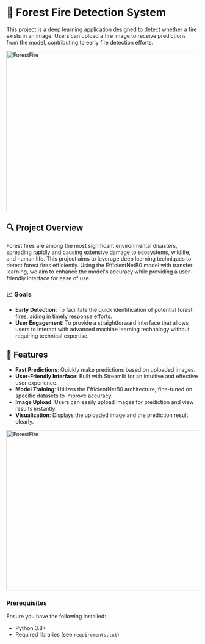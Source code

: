 # 🌲 Forest Fire Detection System

This project is a deep learning application designed to detect whether a fire exists in an image. Users can upload a fire image to receive predictions from the model, contributing to early fire detection efforts.

<img src="images/project-1" alt="ForestFire" width="800" height="420">  <!-- Add an image relevant to your project -->

## 🔍 Project Overview

Forest fires are among the most significant environmental disasters, spreading rapidly and causing extensive damage to ecosystems, wildlife, and human life. This project aims to leverage deep learning techniques to detect forest fires efficiently. Using the EfficientNetB0 model with transfer learning, we aim to enhance the model's accuracy while providing a user-friendly interface for ease of use.

### 📈 Goals

- **Early Detection**: To facilitate the quick identification of potential forest fires, aiding in timely response efforts.
- **User Engagement**: To provide a straightforward interface that allows users to interact with advanced machine learning technology without requiring technical expertise.

## 🚀 Features

- **Fast Predictions**: Quickly make predictions based on uploaded images.
- **User-Friendly Interface**: Built with Streamlit for an intuitive and effective user experience.
- **Model Training**: Utilizes the EfficientNetB0 architecture, fine-tuned on specific datasets to improve accuracy.
- **Image Upload**: Users can easily upload images for prediction and view results instantly.
- **Visualization**: Displays the uploaded image and the prediction result clearly.

<img src="images/project-2" alt="ForestFire" width="800" height="420">  <!-- Add an image relevant to your project -->

### Prerequisites

Ensure you have the following installed:

- Python 3.8+
- Required libraries (see `requirements.txt`)
